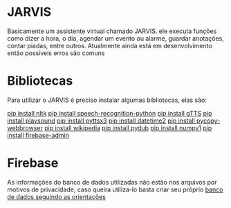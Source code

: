 # JARVIS
Basicamente um assistente virtual chamado JARVIS. ele executa funções como dizer a hora, o dia, agendar um evento ou alarme, guardar anotações, contar piadas, entre outros. Atualmente ainda está em desenvolvimento então possíveis erros são comuns


# Bibliotecas
Para utilizar o JARVIS é preciso instalar algumas bibliotecas, elas são:

[pip install nltk](https://pypi.org/project/nltk/)
[pip install speech-recognition-python](https://pypi.org/project/speech-recognition-python/)
[pip install gTTS](https://pypi.org/project/gTTS/)
[pip install playsound](https://pypi.org/project/playsound/)
[pip install pyttsx3](https://pypi.org/project/pyttsx3/)
[pip install datetime2](https://pypi.org/project/datetime2/)
[pip install pycopy-webbrowser](https://pypi.org/project/pycopy-webbrowser/)
[pip install wikipedia](https://pypi.org/project/wikipedia/)
[pip install pydub](https://pypi.org/project/pydub/)
[pip install numpy1](https://pypi.org/project/numpy1/)
[pip install firebase-admin](https://pypi.org/project/firebase-admin/)

# Firebase
As informações do banco de dados utilizadas não estão nos arquivos por motivos de privacidade, caso queira utiliza-lo basta criar seu próprio [banco de dados seguindo as orientações](https://firebase.google.com/docs/database?authuser=0)

